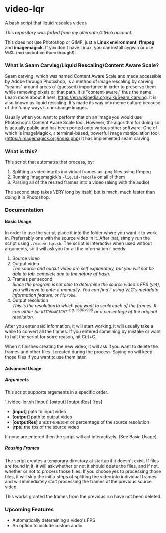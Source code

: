 # video-lqr
A bash script that liquid rescales videos

*This repository was forked from my alternate GitHub account.*

This does not use Photoshop or GIMP, just a **Linux environment**, **ffmpeg** and **imagemagick**. If you don't have Linux, you can install cygwin or use WSL (not tested on there though!).

### What is Seam Carving/Liquid Rescaling/Content Aware Scale?

Seam carving, which was named Content Aware Scale and made accessible by Adobe through Photoshop, is a method of image rescaling by carving "seams" around areas of (guessed) importance in order to preserve them while removing pixels on that path. It is "content-aware," thus the name. Learn more about it here: https://en.wikipedia.org/wiki/Seam_carving. It is also known as liquid rescaling. It's made its way into meme culture because of the funny ways it can change images.

Usually when you want to perform that on an image you would use Photoshop's Content Aware Scale tool. However, the algorithm for doing so is actually public and has been ported onto various other software. One of which is ImageMagick, a terminal-based, powerful image manipulation tool. (https://imagemagick.org/index.php) It has implemented seam carving. 

### What is this?

This script that automates that process, by:

1. Splitting a video into its individual frames as .png files using ffmpeg
2. Running imagemagick's `-liquid-rescale` on all of them
3. Parsing all of the resized frames into a video (along with the audio)

The second step takes VERY long by itself, but is much, much faster than doing it in Photoshop. 

### Documentation

#### Basic Usage

In order to use the script, place it into the folder where you want it to work in. Preferrably one with the source video in it. After that, simply run the script using `./video-lqr.sh`. The script is interactive when used without arguments, so it will ask you for all the information it needs:

1. Source video
2. Output video<br>
   *The source and output video are self explanatory, but you will not be able to tab-complete due to the nature of bash.*
3. Frames per second<br>
   *Since the program is not able to determine the source video's FPS (yet), you will have to enter it manually. You can find it using VLC's metadata information feature, or `ffprobe`.*
4. Output resolution<br>
   *This is the resolution to which you want to scale each of the frames. It can either be `WITDHxHEIGHT` <sup>e.g. 1600x900</sup> or a percentage of the original resolution.*

After you enter said information, it will start working. It will usually take a while to convert all the frames. If you entered something by mistake or want to halt the script for some reason, hit Ctrl+C.

When it finishes creating the new video, it will ask if you want to delete the frames and other files it created during the process. Saying no will keep those files if you want to use them later.

#### Advanced Usage

##### Arguments

This script supports arguments in a specific order.

`./video-lqr.sh [input] [output] [outputRes] [fps]

* **[input]** path to input video
* **[output]** path to output video
* **[outputRes]** a `WIDTHxHEIGHT` or percentage of the source resolution
* **[fps]** the fps of the source video

If none are entered then the script will act interactively. (See Basic Usage)

##### Reusing Frames

The script creates a temporary directory at startup if it doesn't exist. If files are found in it, it will ask whether or not it should delete the files, and if not, whether or not to process those files. If you choose yes to processing those files, it will skip the initial steps of splitting the video into individual frames and will immediately start processing the frames of the previous source video.

This works granted the frames from the previous run have not been deleted.

### Upcoming Features

* Automatically determining a video's FPS
* An option to include custom audio
